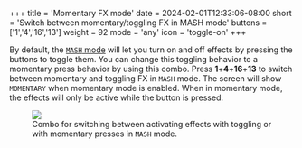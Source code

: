 +++
title = 'Momentary FX mode'
date = 2024-02-01T12:33:06-08:00
short = 'Switch between momentary/toggling FX in MASH mode'
buttons = ['1','4','16','13']
weight = 92
mode = 'any'
icon = 'toggle-on'
+++


By default, the [`MASH` mode](#mode-mash) will let you turn on and off effects by pressing the buttons to toggle them. You can change this toggling behavior to a momentary press behavior by using this combo. Press **1**+**4**+**16**+**13** to switch between momentary and toggling FX in `MASH` mode. The screen will show `MOMENTARY` when momentary mode is enabled. When in momentary mode, the effects will only be active while the button is pressed.



<figure class="imgcombo">
<img src="/img/combo_momentary.webp">
<figcaption>Combo for switching between activating effects with toggling or with momentary presses in <code>MASH</code> mode.</figcaption>
</figure>
